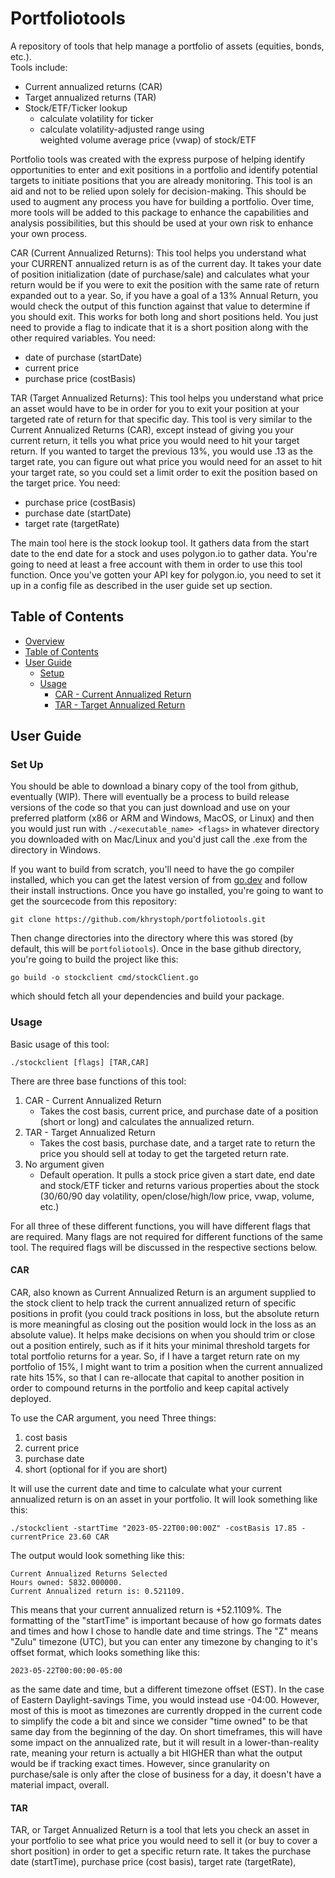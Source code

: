 # Portfoliotools

A repository of tools that help manage a portfolio of assets (equities, bonds, etc.).  
Tools include:
* Current annualized returns (CAR)
* Target annualized returns (TAR)
* Stock/ETF/Ticker lookup
  * calculate volatility for ticker
  * calculate volatility-adjusted range using  
  weighted volume average price (vwap) of stock/ETF

Portfolio tools was created with the express purpose of helping identify opportunities to enter and exit positions in a 
portfolio and identify potential targets to initiate positions that you are already monitoring. This tool is an aid and 
not to be relied upon solely for decision-making. This should be used to augment any process you have for building a 
portfolio. Over time, more tools will be added to this package to enhance the capabilities and analysis possibilities, 
but this should be used at your own risk to enhance your own process.  

CAR (Current Annualized Returns): This tool helps you understand what your CURRENT annualized return is as of the 
current day. It takes your date of position initialization (date of purchase/sale) and calculates what your return 
would be if you were to exit the position with the same rate of return expanded out to a year. So, if you have a goal 
of a 13% Annual Return, you would check the output of this function against that value to determine if you should exit. 
This works for both long and short positions held. You just need to provide a flag to indicate that it is a short 
position along with the other required variables. You need:
* date of purchase (startDate)
* current price
* purchase price (costBasis)

TAR (Target Annualized Returns): This tool helps you understand what price an asset would have to be in order for you to exit your position at your 
targeted rate of return for that specific day. This tool is very similar to the Current Annualized Returns (CAR), except
instead of giving you your current return, it tells you what price you would need to hit your target return. If you 
wanted to target the previous 13%, you would use .13 as the target rate, you can figure out what price you would need 
for an asset to hit your target rate, so you could set a limit order to exit the position based on the target price. You
need:
* purchase price (costBasis)
* purchase date (startDate)
* target rate (targetRate)

The main tool here is the stock lookup tool. It gathers data from the start date to the end date for a stock and uses 
polygon.io to gather data. You're going to need at least a free account with them in order to use this tool function. 
Once you've gotten your API key for polygon.io, you need to set it up in a config file as described in the user guide 
set up section. 

## Table of Contents

- [Overview](#portfoliotools)
- [Table of Contents](#table-of-contents)
- [User Guide](#user-guide)
  - [Setup](#set-up)
  - [Usage](#usage)
    - [CAR - Current Annualized Return](#car)
    - [TAR - Target Annualized Return](#tar)

## User Guide

### Set Up
You should be able to download a binary copy of the tool from github, eventually (WIP). There will eventually be a 
process to build release versions of the code so that you can just download and use on your preferred platform 
(x86 or ARM and Windows, MacOS, or Linux) and then you would just run with `./<executable_name> <flags>` in whatever 
directory you downloaded with on Mac/Linux and you'd just call the .exe from the directory in Windows.

If you want to build from scratch, you'll need to have the go compiler installed, which you can get the latest version 
of from [go.dev](https://go.dev/doc/install) and follow their install instructions. Once you have go installed, you're 
 going to want to get the sourcecode from this repository:

`git clone https://github.com/khrystoph/portfoliotools.git`

Then change directories into the directory where this was stored (by default, this will be `portfoliotools`). Once in 
the base github directory, you're going to build the project like this:

`go build -o stockclient cmd/stockClient.go`

which should fetch all your dependencies and build your package.

### Usage
Basic usage of this tool:

`./stockclient [flags] [TAR,CAR]`

There are three base functions of this tool:
1. CAR - Current Annualized Return
   * Takes the cost basis, current price, and purchase date of a position (short or long) and calculates the annualized
   return.
2. TAR - Target Annualized Return
   * Takes the cost basis, purchase date, and a target rate to return the price you should sell at today to get the 
   targeted return rate.
3. No argument given
   * Default operation. It pulls a stock price given a start date, end date and stock/ETF ticker and returns various 
   properties about the stock (30/60/90 day volatility, open/close/high/low price, vwap, volume, etc.)

For all three of these different functions, you will have different flags that are required. Many flags are not 
required for different functions of the same tool. The required flags will be discussed in the respective sections 
below.

#### CAR
CAR, also known as Current Annualized Return is an argument supplied to the stock client to help track the current 
annualized return of specific positions in profit (you could track positions in loss, but the absolute return is more 
meaningful as closing out the position would lock in the loss as an absolute value). It helps make decisions on 
when you should trim or close out a position entirely, such as if it hits your minimal threshold targets for total 
portfolio returns for a year. So, if I have a target return rate on my portfolio of 15%, I might want to trim a 
position when the current annualized rate hits 15%, so that I can re-allocate that capital to another position in order 
to compound returns in the portfolio and keep capital actively deployed.

To use the CAR argument, you need Three things:
1. cost basis
2. current price
3. purchase date
4. short (optional for if you are short)

It will use the current date and time to calculate what your current 
annualized return is on an asset in your portfolio. It will look something like this:

```
./stockclient -startTime "2023-05-22T00:00:00Z" -costBasis 17.85 -currentPrice 23.60 CAR
```

The output would look something like this:
```
Current Annualized Returns Selected
Hours owned: 5832.000000.
Current Annualized return is: 0.521109.
```

This means that your current annualized return is +52.1109%. The formatting of the "startTime" is important because of 
how go formats dates and times and how I chose to handle date and time strings. The "Z" means "Zulu" timezone (UTC), 
but you can enter any timezone by changing to it's offset format, which looks something like this:

```2023-05-22T00:00:00-05:00```

as the same date and time, but a different timezone offset (EST). In the case of Eastern Daylight-savings Time, you 
would instead use -04:00. However, most of this is moot as timezones are currently dropped in the current code to 
simplify the code a bit and since we consider "time owned" to be that same day from the beginning of the day. On short 
timeframes, this will have some impact on the annualized rate, but it will result in a lower-than-reality rate, meaning 
your return is actually a bit HIGHER than what the output would be if tracking exact times. However, since granularity 
on purchase/sale is only after the close of business for a day, it doesn't have a material impact, overall.

#### TAR
TAR, or Target Annualized Return is a tool that lets you check an asset in your portfolio to see what price you would 
need to sell it (or buy to cover a short position) in order to get a specific return rate. It takes the purchase date 
(startTime), purchase price (cost basis), target rate (targetRate), 
